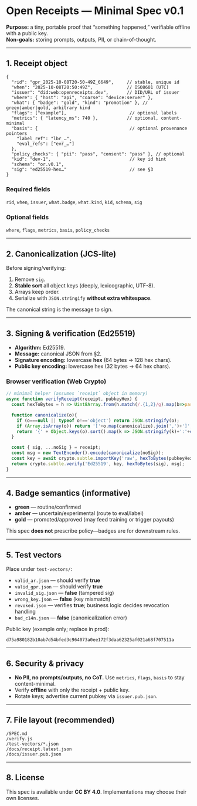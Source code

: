 # Open Receipts — Minimal Spec v0.1

**Purpose:** a tiny, portable proof that “something happened,” verifiable offline with a public key.  
**Non-goals:** storing prompts, outputs, PII, or chain-of-thought.

---

## 1. Receipt object

```jsonc
{
  "rid": "gpr_2025-10-08T20-50-49Z_6649",     // stable, unique id
  "when": "2025-10-08T20:50:49Z",             // ISO8601 (UTC)
  "issuer": "did:web:openreceipts.dev",       // DID/URL of issuer
  "where": { "host": "api", "coarse": "device:server" },
  "what": { "badge": "gold", "kind": "promotion" }, // green|amber|gold, arbitrary kind
  "flags": ["example"],                        // optional labels
  "metrics": { "latency_ms": 740 },           // optional, content-minimal
  "basis": {                                   // optional provenance pointers
    "label_ref": "lbr_…",
    "eval_refs": ["evr_…"]
  },
  "policy_checks": { "pii": "pass", "consent": "pass" }, // optional
  "kid": "dev-1",                              // key id hint
  "schema": "or.v0.1",
  "sig": "ed25519-hex…"                        // see §3
}
```

### Required fields
`rid`, `when`, `issuer`, `what.badge`, `what.kind`, `kid`, `schema`, `sig`

### Optional fields
`where`, `flags`, `metrics`, `basis`, `policy_checks`

---

## 2. Canonicalization (JCS-lite)

Before signing/verifying:
1. Remove `sig`.
2. **Stable sort** all object keys (deeply, lexicographic, UTF-8).
3. Arrays keep order.
4. Serialize with `JSON.stringify` **without extra whitespace**.

The canonical string is the message to sign.

---

## 3. Signing & verification (Ed25519)

- **Algorithm:** Ed25519.
- **Message:** canonical JSON from §2.
- **Signature encoding:** lowercase **hex** (64 bytes → 128 hex chars).
- **Public key encoding:** lowercase hex (32 bytes → 64 hex chars).

### Browser verification (Web Crypto)

```js
// minimal helper (assumes `receipt` object in memory)
async function verifyReceipt(receipt, pubkeyHex) {
  const hexToBytes = h => Uint8Array.from(h.match(/.{1,2}/g).map(b=>parseInt(b,16)));

  function canonicalize(o){
    if (o===null || typeof o!=='object') return JSON.stringify(o);
    if (Array.isArray(o)) return '['+o.map(canonicalize).join(',')+']';
    return '{' + Object.keys(o).sort().map(k => JSON.stringify(k)+':'+canonicalize(o[k])).join(',') + '}';
  }

  const { sig, ...noSig } = receipt;
  const msg = new TextEncoder().encode(canonicalize(noSig));
  const key = await crypto.subtle.importKey('raw', hexToBytes(pubkeyHex), {name:'Ed25519'}, true, ['verify']);
  return crypto.subtle.verify('Ed25519', key, hexToBytes(sig), msg);
}
```

---

## 4. Badge semantics (informative)

- **green** — routine/confirmed
- **amber** — uncertain/experimental (route to eval/label)
- **gold** — promoted/approved (may feed training or trigger payouts)

This spec **does not** prescribe policy—badges are for downstream rules.

---

## 5. Test vectors

Place under `test-vectors/`:

- `valid_ar.json` — should verify **true**
- `valid_gpr.json` — should verify **true**
- `invalid_sig.json` — **false** (tampered sig)
- `wrong_key.json` — **false** (key mismatch)
- `revoked.json` — verifies **true**; business logic decides revocation handling
- `bad_c14n.json` — **false** (canonicalization error)

Public key (example only; replace in prod):

`d75a980182b10ab7d54bfed3c964073a0ee172f3daa62325af021a68f707511a`

---

## 6. Security & privacy

- **No PII, no prompts/outputs, no CoT.** Use `metrics`, `flags`, `basis` to stay content-minimal.
- Verify **offline** with only the receipt + public key.
- Rotate keys; advertise current pubkey via `issuer.pub.json`.

---

## 7. File layout (recommended)

```
/SPEC.md
/verify.js
/test-vectors/*.json
/docs/receipt.latest.json
/docs/issuer.pub.json
```

---

## 8. License

This spec is available under **CC BY 4.0**. Implementations may choose their own licenses.